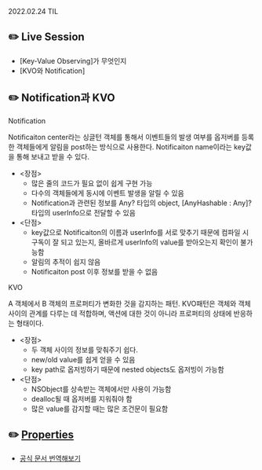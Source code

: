 2022.02.24 TIL

## ✏️ Live Session
- [Key-Value Observing]가 무엇인지
- [KVO와 Notification]

## ✏️ Notification과 KVO

Notification

Notificaiton center라는 싱글턴 객체를 통해서 이벤트들의 발생 여부를 옵저버를 등록한 객체들에게 알림을 post하는 방식으로 사용한다. 
Notificaiton name이라는 key값을 통해 보내고 받을 수 있다.
- <장점>
    - 많은 줄의 코드가 필요 없이 쉽게 구현 가능
    - 다수의 객체들에게 동시에 이벤트 발생을 알릴 수 있음
    - Notification과 관련된 정보를 Any? 타입의 object, [AnyHashable : Any]? 타입의 userInfo으로 전달할 수 있음
- <단점>
    - key값으로 Notificaiton의 이름과 userInfo를 서로 맞추기 때문에 컴파일 시 구독이 잘 되고 있는지, 올바르게 userInfo의 value를 받아오는지 확인이 불가능함
    - 알림의 추적이 쉽지 않음
    - Notificaiton post 이후 정보를 받을 수 없음

KVO

A 객체에서 B 객체의 프로퍼티가 변화한 것을 감지하는 패턴. KVO패턴은 객체와 객체 사이의 관계를 다루는 데 적합하며, 액션에 대한 것이 아니라 프로퍼티의 상태에 반응하는 형태이다.
- <장점>
    - 두 객체 사이의 정보를 맞춰주기 쉽다.
    - new/old value를 쉽게 얻을 수 있음
    - key path로 옵저빙하기 때문에 nested objects도 옵저빙이 가능함
- <단점>
    - NSObject를 상속받는 객체에서만 사용이 가능함
    - dealloc될 때 옵저버를 지워줘야 함
    - 많은 value를 감지할 때는 많은 조건문이 필요함

## ✏️ [Properties](https://docs.swift.org/swift-book/LanguageGuide/Properties.html)

- [공식 문서 번역해보기](https://github.com/grumpy-sw/TIL/blob/master/Documents/2022-02/The%20Swift%20Programming%20Language/Properties.md)